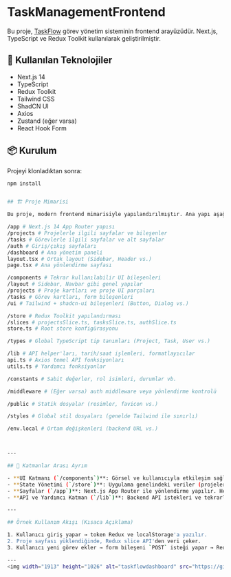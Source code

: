 # TaskManagementFrontend

Bu proje, [TaskFlow](https://github.com/mekitk/TaskManagementFrontend) görev yönetim sisteminin frontend arayüzüdür. Next.js, TypeScript ve Redux Toolkit kullanılarak geliştirilmiştir.

## 🚀 Kullanılan Teknolojiler

- Next.js 14
- TypeScript
- Redux Toolkit
- Tailwind CSS
- ShadCN UI
- Axios
- Zustand (eğer varsa)
- React Hook Form

## 📦 Kurulum

Projeyi klonladıktan sonra:

```bash
npm install


## 🏗️ Proje Mimarisi

Bu proje, modern frontend mimarisiyle yapılandırılmıştır. Ana yapı aşağıdaki gibidir:

/app # Next.js 14 App Router yapısı
/projects # Projelerle ilgili sayfalar ve bileşenler
/tasks # Görevlerle ilgili sayfalar ve alt sayfalar
/auth # Giriş/çıkış sayfaları
/dashboard # Ana yönetim paneli
layout.tsx # Ortak layout (Sidebar, Header vs.)
page.tsx # Ana yönlendirme sayfası

/components # Tekrar kullanılabilir UI bileşenleri
/layout # Sidebar, Navbar gibi genel yapılar
/projects # Proje kartları ve proje UI parçaları
/tasks # Görev kartları, form bileşenleri
/ui # Tailwind + shadcn-ui bileşenleri (Button, Dialog vs.)

/store # Redux Toolkit yapılandırması
/slices # projectsSlice.ts, tasksSlice.ts, authSlice.ts
store.ts # Root store konfigürasyonu

/types # Global TypeScript tip tanımları (Project, Task, User vs.)

/lib # API helper'ları, tarih/saat işlemleri, formatlayıcılar
api.ts # Axios temel API fonksiyonları
utils.ts # Yardımcı fonksiyonlar

/constants # Sabit değerler, rol isimleri, durumlar vb.

/middleware # (Eğer varsa) auth middleware veya yönlendirme kontrolü

/public # Statik dosyalar (resimler, favicon vs.)

/styles # Global stil dosyaları (genelde Tailwind ile sınırlı)

/env.local # Ortam değişkenleri (backend URL vs.)



---

## 🧱 Katmanlar Arası Ayrım

- **UI Katmanı (`/components`)**: Görsel ve kullanıcıyla etkileşim sağlayan bileşenler burada.
- **State Yönetimi (`/store`)**: Uygulama genelindeki veriler (projeler, görevler, kullanıcı bilgisi) burada saklanır.
- **Sayfalar (`/app`)**: Next.js App Router ile yönlendirme yapılır. Her klasör bir route’tur.
- **API ve Yardımcı Katman (`/lib`)**: Backend API istekleri ve tekrarlayan işlemler burada tanımlıdır.

---

## Örnek Kullanım Akışı (Kısaca Açıklama)

1. Kullanıcı giriş yapar → token Redux ve localStorage'a yazılır.
2. Proje sayfası yüklendiğinde, Redux slice API'den veri çeker.
3. Kullanıcı yeni görev ekler → form bileşeni `POST` isteği yapar → Redux slice güncellenir → UI anlık olarak güncellenir.

---
<img width="1913" height="1026" alt="taskflowdashboard" src="https://github.com/user-attachments/assets/5454bbb4-bc77-49e4-b356-040bb8114526" />



